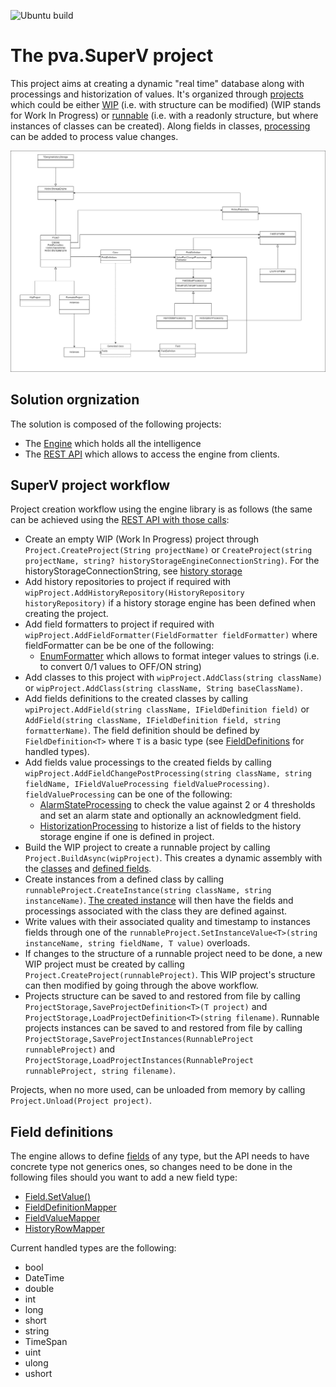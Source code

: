 ![Ubuntu build](https://github.com/PVanack/pva.SuperV/actions/workflows/dotnet-ubuntu.yml/badge.svg?event=push)
# The pva.SuperV project
This project aims at creating a dynamic "real time" database along with processings and historization of values.
It's organized through [projects](/pva.SuperV.Engine/Project.cs)
which could be either [WIP](/pva.SuperV.Engine/WipProject.cs)
(i.e. with structure can be modified) (WIP stands for Work In Progress) or
[runnable](/pva.SuperV.Engine/RunnableProject.cs) (i.e. with a readonly
structure, but where instances of classes can be created).
Along fields in classes, [processing](/pva.SuperV.Engine/Processing/FieldValueProcessing.cs) can be added to process value changes.

![Structure diagram](/drawings/Structure.drawio.png)

## Solution orgnization
The solution is composed of the following projects:
- The [Engine](/pva.SuperV.Engine) which holds all the intelligence
- The [REST API](/pva.SuperV.Api) which allows to access the engine from clients.

## SuperV project workflow
Project creation workflow using the engine library is as follows (the same can be achieved using the [REST API with those calls](/pva.SuperV.Api/pva.SuperV.Api.http):
- Create an empty WIP (Work In Progress) project through `Project.CreateProject(String projectName)` or `CreateProject(string projectName, string? historyStorageEngineConnectionString)`. For the historyStorageConnectionString, see [history storage](pva.SuperV.Engine/HistoryStorage/HistoryStorage.md)
- Add history repositories to project if required with `wipProject.AddHistoryRepository(HistoryRepository historyRepository)` if a history storage engine has been defined when creating the project.
- Add field formatters to project if required with `wipProject.AddFieldFormatter(FieldFormatter fieldFormatter)` where fieldFormatter can be be one of the following:
	- [EnumFormatter](/pva.SuperV.Engine/FieldFormatters/FieldFormatter.md#Enum-formatter) which allows to format integer values to strings (i.e. to convert 0/1 values to OFF/ON string)
- Add classes to this project with `wipProject.AddClass(string className)` or `wipProject.AddClass(string className, String baseClassName)`.
- Add fields definitions to the created classes by calling `wpiProject.AddField(string className, IFieldDefinition field)` or
`AddField(string className, IFieldDefinition field, string formatterName)`. The field definition should be defined by `FieldDefinition<T>` where `T` is a basic type (see [FieldDefinitions](#Field-definitions) for handled types).
- Add fields value processings to the created fields by calling `wipProject.AddFieldChangePostProcessing(string className, string fieldName, IFieldValueProcessing fieldValueProcessing)`. `fieldValueProcessing` can be one of the following:
	- [AlarmStateProcessing](/pva.SuperV.Engine/Processing/FieldValueProcessing.md#Alarm-state-processing)  to check the value against 2 or 4 thresholds and set an alarm state and optionally an acknowledgment field.
	- [HistorizationProcessing](/pva.SuperV.Engine/Processing/FieldValueProcessing.md#Historization-processing) to historize a list of fields to the history storage engine if one is defined in project.
- Build the WIP project to create a runnable project by calling `Project.BuildAsync(wipProject)`. This creates a dynamic assembly
with the [classes](/pva.SuperV.Engine/Class.cs)
and [defined fields](/pva.SuperV.Engine/FiedldDefinitions.cs).
- Create instances from a defined class by calling `runnableProject.CreateInstance(string className, string instanceName)`.
[The created instance](/pva.SuperV.Engine/Instance.cs) will then have the fields and processings associated with the class
they are defined against.
- Write values with their associated quality and timestamp to instances fields through one of the
`runnableProject.SetInstanceValue<T>(string instanceName, string fieldName, T value)` overloads.
- If changes to the structure of a runnable project need to be done, a new WIP project must be created by calling
`Project.CreateProject(runnableProject)`. This WIP project's structure can then modified by going through the above workflow.
- Projects structure can be saved to and restored from file by calling `ProjectStorage,SaveProjectDefinition<T>(T project)` and
`ProjectStorage,LoadProjectDefinition<T>(string filename)`.
Runnable projects instances can be saved to and restored from file by calling
`ProjectStorage,SaveProjectInstances(RunnableProject runnableProject)` and
`ProjectStorage,LoadProjectInstances(RunnableProject runnableProject, string filename)`.

Projects, when no more used, can be unloaded from memory by calling `Project.Unload(Project project)`.

## Field definitions
The engine allows to define [fields](/pva.SuperV.Engine/FiedldDefinitions.cs) of any type,
but the API needs to have concrete type not generics ones, so changes need to be done in the following files should you 
want to add a new field type:
- [Field.SetValue()](/pva.SuperV.Engine/Field.cs)
- [FieldDefinitionMapper](/pva.SuperV.Model/FieldDefinitions/FieldDefinitionMapper.cs)
- [FieldValueMapper](/pva.SuperV.Model/Instances/FieldValueMapper.cs)
- [HistoryRowMapper](/pva.SuperV.Model/HistoryRetrieval/HistoryRowMapper.cs)

Current handled types are the following:
- bool
- DateTime
- double
- int
- long
- short
- string
- TimeSpan
- uint
- ulong
- ushort
